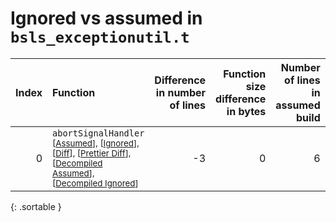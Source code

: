 # Ignored vs assumed in `bsls_exceptionutil.t`

<script src="../sorttable.js"></script>

|   Index | Function                                                                                                                                                                                                                                      |   Difference in number of lines |   Function size difference in bytes |   Number of lines in assumed build |   Number of bytes in assumed build |   Number of lines in ignored build |   Number of bytes in ignored build |
|--------:|:----------------------------------------------------------------------------------------------------------------------------------------------------------------------------------------------------------------------------------------------|--------------------------------:|------------------------------------:|-----------------------------------:|-----------------------------------:|-----------------------------------:|-----------------------------------:|
|       0 | `abortSignalHandler` <sup>\[[Assumed](0-assume)\], \[[Ignored](0-none)\], \[[Diff](0.diff.html)\], \[[Prettier Diff](0-diff.html)\], \[[Decompiled Assumed](0-assume-decompiled.txt)\], \[[Decompiled Ignored](0-none-decompiled.txt)\]</sup> |                              -3 |                                   0 |                                  6 |                                 32 |                                  9 |                                 32 |
{: .sortable }

